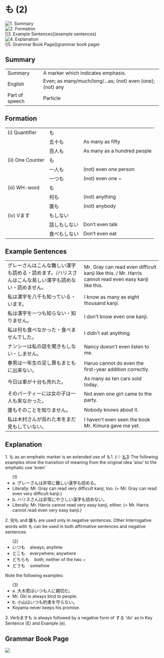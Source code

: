 # も (2)

![1. Summary](summary)<br>
![2. Formation](formation)<br>
![3. Example Sentences](example sentences)<br>
![4. Explanation](explanation)<br>
![5. Grammar Book Page](grammar book page)<br>


## Summary

<table><tr>   <td>Summary</td>   <td>A marker which indicates emphasis.</td></tr><tr>   <td>English</td>   <td>Even; as many/much/long/...as; (not) even (one); (not) any</td></tr><tr>   <td>Part of speech</td>   <td>Particle</td></tr></table>

## Formation

<table class="table"> <tbody><tr class="tr head"> <td class="td"><span class="numbers">(i)</span> <span> <span class="bold">Quantifier</span></span></td> <td class="td"><span class="concept">も</span> </td> <td class="td"><span>&nbsp;</span></td> </tr> <tr class="tr"> <td class="td"><span>&nbsp;</span></td> <td class="td"><span>五十<span class="concept">も</span></span> </td> <td class="td"><span>As    many as fifty</span></td> </tr> <tr class="tr"> <td class="td"><span>&nbsp;</span></td> <td class="td"><span>百人<span class="concept">も</span></span> </td> <td class="td"><span>As    many as a hundred people</span></td> </tr> <tr class="tr head"> <td class="td"><span class="numbers">(ii)</span> <span> <span class="bold">One Counter</span></span></td> <td class="td"><span class="concept">も</span> </td> <td class="td"><span>&nbsp;</span></td> </tr> <tr class="tr"> <td class="td"><span>&nbsp;</span></td> <td class="td"><span>一人<span class="concept">も</span></span> </td> <td class="td"><span>(not)    even one person</span></td> </tr> <tr class="tr"> <td class="td"><span>&nbsp;</span></td> <td class="td"><span>一つ<span class="concept">も</span></span> </td> <td class="td"><span>(not)    even one ~</span></td> </tr> <tr class="tr head"> <td class="td"><span class="numbers">(iii)</span> <span> <span class="bold">WH-word</span></span></td> <td class="td"><span class="concept">も</span> </td> <td class="td"><span>&nbsp;</span></td> </tr> <tr class="tr"> <td class="td"><span>&nbsp;</span></td> <td class="td"><span>何<span class="concept">も</span></span> </td> <td class="td"><span>(not)    anything</span></td> </tr> <tr class="tr"> <td class="td"><span>&nbsp;</span></td> <td class="td"><span>誰<span class="concept">も</span></span> </td> <td class="td"><span>(not)    anybody</span></td> </tr> <tr class="tr head"> <td class="td"><span class="numbers">(iv)</span> <span> <span class="bold">Vます</span></span></td> <td class="td"><span class="concept">もしない</span> </td> <td class="td"><span>&nbsp;</span></td> </tr> <tr class="tr"> <td class="td"><span>&nbsp;</span></td> <td class="td"><span>話し<span class="concept">もしない</span></span> </td> <td class="td"><span>Don’t    even talk</span></td> </tr> <tr class="tr"> <td class="td"><span>&nbsp;</span></td> <td class="td"><span>食べ<span class="concept">もしない</span></span> </td> <td class="td"><span>Don’t    even eat</span></td> </tr></tbody></table>

## Example Sentences

<table><tr>   <td>グレーさんはこんな難しい漢字も読める・読めます。/ハリスさんはこんな易しい漢字も読めない・読めません。</td>   <td>Mr. Gray can read even difficult kanji like this. / Mr. Harris cannot read even easy kanji like this.</td></tr><tr>   <td>私は漢字を八千も知っている・います。</td>   <td>I know as many as eight thousand kanji.</td></tr><tr>   <td>私は漢字を一つも知らない・知りません。</td>   <td>I don't know even one kanji.</td></tr><tr>   <td>私は何も食べなかった・食べませんでした。</td>   <td>I didn't eat anything.</td></tr><tr>   <td>ナンシーは私の話を聞きもしない・しません。</td>   <td>Nancy doesn't even listen to me.</td></tr><tr>   <td>春男は一年生の足し算もまともに出来ない。</td>   <td>Haruo cannot do even the first-year addition correctly.</td></tr><tr>   <td>今日は車が十台も売れた。</td>   <td>As many as ten cars sold today.</td></tr><tr>   <td>そのパーティーには女の子は一人も来なかった。</td>   <td>Not even one girl came to the party.</td></tr><tr>   <td>誰もそのことを知りません。</td>   <td>Nobody knows about it.</td></tr><tr>   <td>私は木村さんが呉れた本をまだ見もしていない。</td>   <td>I haven't even seen the book Mr. Kimura gave me yet.</td></tr></table>

## Explanation

<p>1. <span class="cloze">も</span> as an emphatic marker is an extended use of も1. (⇨ <a href="#㊦ も (1)">も1</a>) The following examples show the transition of meaning from the original idea 'also' to the emphatic use 'even'</p>  <ul>(1) <li>a. グレーさんは非常に難しい漢字<span class="cloze">も</span>読める。</li> <li>Literally: Mr. Gray can read very difficult kanji, too. (= Mr. Gray can read even very difficult kanji.)</li> <div class="divide"></div> <li>b. ハリスさんは非常にやさしい漢字<span class="cloze">も</span>読めない。</li> <li>Literally: Mr. Harris cannot read very easy kanji, either. (= Mr. Harris cannot read even very easy kanji.)</li> </ul>  <p>2. 何<span class="cloze">も</span> and 誰<span class="cloze">も</span> are used only in negative sentences. Other Interrogative words with <span class="cloze">も</span> can be used in both affirmative sentences and negative sentences.</p>  <ul>(2) <li>いつ<span class="cloze">も</span>&nbsp;&nbsp;&nbsp;&nbsp;always; anytime</li> <div class="divide"></div> <li>どこ<span class="cloze">も</span>&nbsp;&nbsp;&nbsp;&nbsp;everywhere; anywhere</li> <div class="divide"></div> <li>どちら<span class="cloze">も</span>&nbsp;&nbsp;&nbsp;&nbsp;both; neither of the two ~</li> <div class="divide"></div> <li>どう<span class="cloze">も</span>&nbsp;&nbsp;&nbsp;&nbsp;somehow</li> </ul>  <p>Note the following examples:</p>  <ul>(3) <li>a. 大木君はいつ<span class="cloze">も</span>人に親切だ。</li> <li>Mr. Oki is always kind to people.</li> <div class="divide"></div> <li>b. 小山はいつ<span class="cloze">も</span>約束を守らない。</li> <li>Koyama never keeps his promise.</li> </ul>  <p>3. Verbます<span class="cloze">も</span> is always followed by a negative form of する 'do' as in Key Sentence (E) and Example (e).</p>

## Grammar Book Page

![](../img/Basicも2.png)

